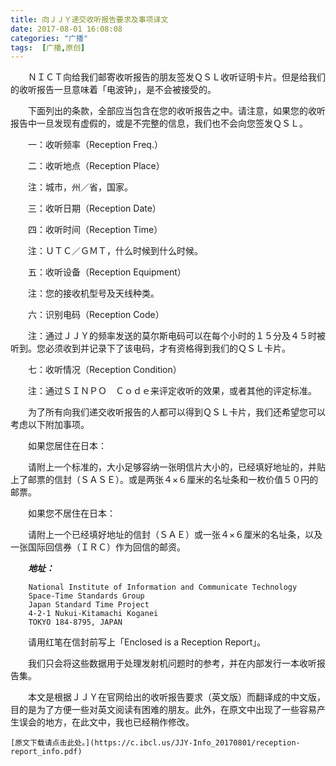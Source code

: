 ```yaml
---
title: 向ＪＪＹ递交收听报告要求及事项译文
date: 2017-08-01 16:08:08
categories: "广播"
tags:  [广播,原创]
---
```

　　ＮＩＣＴ向给我们邮寄收听报告的朋友签发ＱＳＬ收听证明卡片。但是给我们的收听报告一旦意味着「电波钟」，是不会被接受的。

　　下面列出的条款，全部应当包含在您的收听报告之中。请注意，如果您的收听报告中一旦发现有虚假的，或是不完整的信息，我们也不会向您签发ＱＳＬ。


<!--more-->

　　一：收听频率（Reception Freq.）


　　二：收听地点（Reception Place）

　　注：城市，州／省，国家。


　　三：收听日期（Reception Date）


　　四：收听时间（Reception Time）

　　注：ＵＴＣ／ＧＭＴ，什么时候到什么时候。


　　五：收听设备（Reception Equipment）

　　注：您的接收机型号及天线种类。


　　六：识别电码（Reception Code）

　　注：通过ＪＪＹ的频率发送的莫尔斯电码可以在每个小时的１５分及４５时被听到。您必须收到并记录下了该电码，才有资格得到我们的ＱＳＬ卡片。


　　七：收听情况（Reception Condition）

　　注：通过ＳＩＮＰＯ　Ｃｏｄｅ来评定收听的效果，或者其他的评定标准。


　　为了所有向我们递交收听报告的人都可以得到ＱＳＬ卡片，我们还希望您可以考虑以下附加事项。


　　如果您居住在日本：

　　请附上一个标准的，大小足够容纳一张明信片大小的，已经填好地址的，并贴上了邮票的信封（ＳＡＳＥ）。或是两张４×６厘米的名址条和一枚价值５０円的邮票。


　　如果您不居住在日本：

　　请附上一个已经填好地址的信封（ＳＡＥ）或一张４×６厘米的名址条，以及一张国际回信券（ＩＲＣ）作为回信的邮资。


　　***地址：***
```
    National Institute of Information and Communicate Technology
    Space-Time Standards Group
    Japan Standard Time Project
    4-2-1 Nukui-Kitamachi Koganei
    TOKYO 184-8795, JAPAN
```

　　请用红笔在信封前写上「Enclosed is a Reception Report」。

　　我们只会将这些数据用于处理发射机问题时的参考，并在内部发行一本收听报告集。

　　本文是根据ＪＪＹ在官网给出的收听报告要求（英文版）而翻译成的中文版，目的是为了方便一些对英文阅读有困难的朋友。此外，在原文中出现了一些容易产生误会的地方，在此文中，我也已经稍作修改。

    [原文下载请点击此处。](https://c.ibcl.us/JJY-Info_20170801/reception-report_info.pdf)
